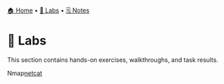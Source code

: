 [🏠 Home](../README.md) • [🧪 Labs](../labs/README.md) • [🗒️ Notes](../notes/README.md)

# 🧪 Labs
This section contains hands-on exercises, walkthroughs, and task results.

Nmap[netcat](nmap-netcat.md)
